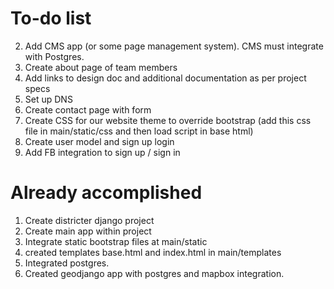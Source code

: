 # To-do list
2. Add CMS app (or some page management system). CMS must integrate with Postgres.
3. Create about page of team members
4. Add links to design doc and additional documentation as per project specs
6. Set up DNS
7. Create contact page with form
8. Create CSS for our website theme to override bootstrap (add this css file in main/static/css and then load script in base html)
9. Create user model and sign up login
10. Add FB integration to sign up / sign in

# Already accomplished
1. Create districter django project
2. Create main app within project
3. Integrate static bootstrap files at main/static
4. created templates base.html and index.html in main/templates
5. Integrated postgres.
6. Created geodjango app with postgres and mapbox integration.
